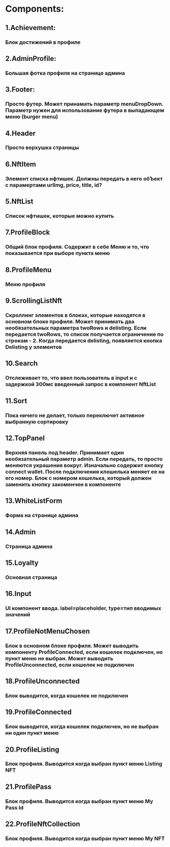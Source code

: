 # Components:
## 1.Achievement:
### Блок достижений в профиле

## 2.AdminProfile:
### Большая фотка профиля на странице админа

## 3.Footer:
### Просто футер. Может принамать параметр menuDropDown. Параметр нужен для использование футера в выпадающем меню (burger menu)

## 4.Header
### Просто верхушка страницы

## 6.NftItem
### Элемент списка нфтишек. Должны передать в него обЪект с парамертами urlImg, price, title, id?

## 5.NftList
### Список нфтишек, которые можно купить

## 7.ProfileBlock
### Общий блок профиля. Содержит в себе Меню и то, что показывается при выборе пункта меню

## 8.ProfileMenu
### Меню профиля

## 9.ScrollingListNft
### Скроллинг элементов в блоках, которые находятся в основном блоке профиля. Может принимать два необязательных параметра twoRows и delisting. Если передается twoRows, то список получается ограничение по строкам - 2. Когда передается delisting, появляется кнопка Delisting у элементов

## 10.Search 
### Отслеживает то, что ввел пользователь в input и с задержкой 300мс введенный запрос в компонент NftList

## 11.Sort
### Пока ничего не делает, только переключет активное выбранную сортировку

## 12.TopPanel
### Верхняя панель под header. Принимает один необязательный параметр admin. Если передать, то просто меняются украшения вокруг. Изначально содержит кнопку connect wallet. После подключения клошелька меняет ее на его номер. Блок с номером кошелька, который должен заменить кнопку закоменчен в компоненте

## 13.WhiteListForm
### Форма на странице админа

## 14.Admin
### Страница админа

## 15.Loyalty
### Основная страница

## 16.Input
### UI компонент ввода. label=placeholder, type=тип вводимых значений

## 17.ProfileNotMenuChosen
### Блок в основном блоке профиля. Может выводить компоненту  ProfileConnected, если кошелек подключен, но пункт меню не выбран. Может выводить ProfileUnconnected, если кошелек не подключен

## 18.ProfileUnconnected
### Блок выводится, когда кошелек не подключен

## 19.ProfileConnected
### Блок выводится, когда кошелек подключен, но не выбран ни один пункт меню

## 20.ProfileListing
### Блок профиля. Выводится когда выбран пункт меню Listing NFT

## 21.ProfilePass
### Блок профиля. Выводится когда выбран пункт меню My Pass Id

## 22.ProfileNftCollection
### Блок профиля. Выводится когда выбран пункт меню My NFT
